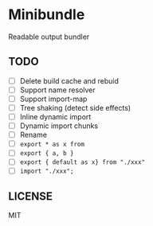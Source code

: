 # Minibundle

Readable output bundler

## TODO

- [ ] Delete build cache and rebuid
- [ ] Support name resolver
- [ ] Support import-map
- [ ] Tree shaking (detect side effects)
- [ ] Inline dynamic import
- [ ] Dynamic import chunks
- [ ] Rename
- [ ] `export * as x from`
- [ ] `export { a, b }`
- [ ] `export { default as x} from "./xxx"`
- [ ] `import "./xxx";`

## LICENSE

MIT
